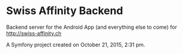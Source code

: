 Swiss Affinity Backend
=========
Backend server for the Android App (and everything else to come) for http://swiss-affinity.ch

A Symfony project created on October 21, 2015, 2:31 pm.
